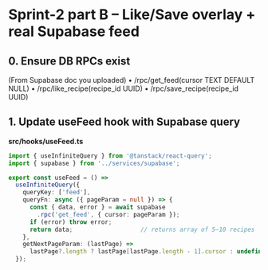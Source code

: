 # Sprint-2 part B – Like/Save overlay + real Supabase feed

## 0. Ensure DB RPCs exist
(From Supabase doc you uploaded)
• /rpc/get_feed(cursor TEXT DEFAULT NULL)
• /rpc/like_recipe(recipe_id UUID)
• /rpc/save_recipe(recipe_id UUID)

## 1. Update useFeed hook with Supabase query
**src/hooks/useFeed.ts**
```ts
import { useInfiniteQuery } from '@tanstack/react-query';
import { supabase } from '../services/supabase';

export const useFeed = () =>
  useInfiniteQuery({
    queryKey: ['feed'],
    queryFn: async ({ pageParam = null }) => {
      const { data, error } = await supabase
        .rpc('get_feed', { cursor: pageParam });
      if (error) throw error;
      return data;                   // returns array of 5–10 recipes
    },
    getNextPageParam: (lastPage) =>
      lastPage?.length ? lastPage[lastPage.length - 1].cursor : undefined,
  });